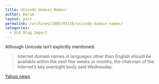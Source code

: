 ```yaml
---
title: Unicode Domain Names!
author: Kerim
layout: post
permalink: /archives/2003/03/28/unicode-domain-names/
categories:
  - Old Blog Import
---
```

Although Unicode isn&#8217;t explicitly mentioned:


>   Internet domain names in languages other than English should be available within the next few weeks or months, the chairman of the Internet&#8217;s key oversight body said Wednesday.


<a href="http://story.news.yahoo.com/news?tmpl=story2&cid=562&ncid=738&e=6&u=/ap/20030327/ap_on_hi_te/internet_languages" onclick="_gaq.push(['_trackEvent', 'outbound-article', 'http://story.news.yahoo.com/news?tmpl=story2&cid=562&ncid=738&e=6&u=/ap/20030327/ap_on_hi_te/internet_languages', 'Yahoo news']);" >Yahoo news</a>


